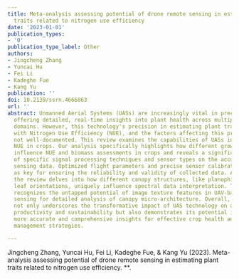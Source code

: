 ```yaml
---
title: Meta-analysis assessing potential of drone remote sensing in estimating plant
  traits related to nitrogen use efficiency
date: '2023-01-01'
publication_types:
- '0'
publication_type_label: Other
authors:
- Jingcheng Zhang
- Yuncai Hu
- Fei Li
- Kadeghe Fue
- Kang Yu
publication: ''
doi: 10.2139/ssrn.4666863
url: ''
abstract: Unmanned Aerial Systems (UASs) are increasingly vital in precision agriculture,
  offering detailed, real-time insights into plant health across multiple spectral
  domains. However, this technology's precision in estimating plant traits associated
  with Nitrogen Use Efficiency (NUE), and the factors affecting this precision, are
  not well-documented. This review examines the capabilities of UASs in assessing
  NUE in crops. Our analysis specifically highlights how different growth stages critically
  influence NUE and biomass assessments in crops and reveals a significant impact
  of specific signal processing techniques and sensor types on the accuracy of remote
  sensing data. Optimized flight parameters and precise sensor calibration are underscored
  as key for ensuring the reliability and validity of collected data. Additionally,
  the review delves into how different canopy structures, like planophile and erect
  leaf orientations, uniquely influence spectral data interpretation. The study also
  recognizes the untapped potential of image texture features in UAV-based remote
  sensing for detailed analysis of canopy micro-architecture. Overall, this research
  not only underscores the transformative impact of UAS technology on agricultural
  productivity and sustainability but also demonstrates its potential in providing
  more accurate and comprehensive insights for effective crop health and nutrient
  management strategies.

---
```


Jingcheng Zhang, Yuncai Hu, Fei Li, Kadeghe Fue, & Kang Yu (2023). Meta-analysis assessing potential of drone remote sensing in estimating plant traits related to nitrogen use efficiency. **.
